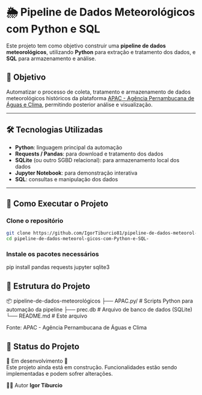 # 🌦️ Pipeline de Dados Meteorológicos com Python e SQL

Este projeto tem como objetivo construir uma **pipeline de dados meteorológicos**, utilizando **Python** para extração e tratamento dos dados, e **SQL** para armazenamento e análise.

## 📌 Objetivo

Automatizar o processo de coleta, tratamento e armazenamento de dados meteorológicos históricos da plataforma [APAC - Agência Pernambucana de Águas e Clima](http://dados.apac.pe.gov.br:41120/cemaden/), permitindo posterior análise e visualização.

---

## 🛠️ Tecnologias Utilizadas

- **Python**: linguagem principal da automação
- **Requests / Pandas**: para download e tratamento dos dados
- **SQLite** (ou outro SGBD relacional): para armazenamento local dos dados
- **Jupyter Notebook**: para demonstração interativa
- **SQL**: consultas e manipulação dos dados

---

## 🚀 Como Executar o Projeto

### Clone o repositório
```bash
git clone https://github.com/IgorTiburcio81/pipeline-de-dados-meteorol-gicos-com-Python-e-SQL-.git
cd pipeline-de-dados-meteorol-gicos-com-Python-e-SQL-
```
### Instale os pacotes necessários

pip install pandas requests jupyter sqlite3

## 📁 Estrutura do Projeto
📦 pipeline-de-dados-meteorológicos
├── APAC.py/                 # Scripts Python para automação da pipeline
├── prec.db                  # Arquivo de banco de dados (SQLite)
└── README.md                # Este arquivo

Fonte: APAC - Agência Pernambucana de Águas e Clima

## 📌 Status do Projeto

🚧 Em desenvolvimento 🚧  
Este projeto ainda está em construção. Funcionalidades estão sendo implementadas e podem sofrer alterações.

🙋‍♂️ Autor
 **Igor Tiburcio**